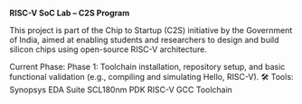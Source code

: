 **RISC-V SoC Lab – C2S Program**

This project is part of the Chip to Startup (C2S) initiative by the Government of India, aimed at enabling students and researchers to design and build silicon chips using open-source RISC-V architecture.

Current Phase:
Phase 1: Toolchain installation, repository setup, and basic functional validation (e.g., compiling and simulating Hello, RISC-V).
🛠 Tools:
Synopsys EDA Suite
SCL180nm PDK
RISC-V GCC Toolchain
